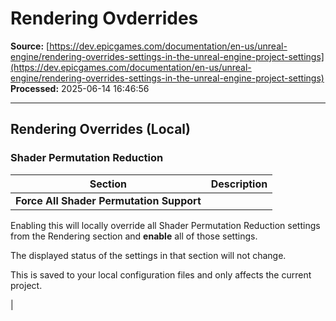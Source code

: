 # Rendering Ovderrides

**Source:** [https://dev.epicgames.com/documentation/en-us/unreal-engine/rendering-overrides-settings-in-the-unreal-engine-project-settings](https://dev.epicgames.com/documentation/en-us/unreal-engine/rendering-overrides-settings-in-the-unreal-engine-project-settings)  
**Processed:** 2025-06-14 16:46:56

---

## Rendering Overrides (Local)

### Shader Permutation Reduction

| **Section** | **Description** |
| --- | --- |
| **Force All Shader Permutation Support** | 
Enabling this will locally override all Shader Permutation Reduction settings from the Rendering section and **enable** all of those settings.

The displayed status of the settings in that section will not change.

This is saved to your local configuration files and only affects the current project.



 |